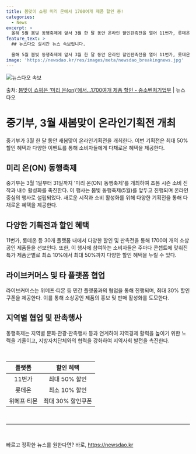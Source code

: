 ```yaml
---
title: 봄맞이 쇼핑 미리 온에서 1700여개 제품 할인 중!
categories:
  - News
excerpt: >
  올해 5월 봄빛 동행축제에 앞서 3월 한 달 동안 온라인 할인판촉전을 열어 11번가, 롯데온 등 30개 플랫…
feature_text: >
  ## 뉴스다오 실시간 뉴스 속보입니다.

  올해 5월 봄빛 동행축제에 앞서 3월 한 달 동안 온라인 할인판촉전을 열어 11번가, 롯데온 등 30개 플랫…
image: 'https://newsdao.kr/res/images/meta/newsdao_breakingnews.jpg'
---
```


![뉴스다오 속보](https://newsdao.kr/res/images/meta/newsdao_breakingnews.jpg)

<p>출처: <a href="https://newsdao.kr/3240" rel="dofollow">봄맞이 쇼핑은 ‘미리 온(on)’에서…1700여개 제품 할인 - 중소벤처기업부</a> | 뉴스다오</p>

<h1>중기부, 3월 새봄맞이 온라인기획전 개최</h1>
<p data-ke-size="size16">중기부가 3월 한 달 동안 새봄맞이 온라인기획전을 개최한다. 이번 기획전은 최대 50% 할인 혜택과 다양한 이벤트를 통해 소비자들에게 다채로운 혜택을 제공한다.</p>

<h2 data-ke-size="size26">미리 온(ON) 동행축제</h2>
<p data-ke-size="size16">중기부는 3월 1일부터 31일까지 '미리 온(ON) 동행축제'를 개최하여 초봄 시즌 소비 진작과 내수 활성화를 촉진한다. 이 행사는 봄빛 동행축제(5월)를 앞두고 진행되며 온라인 중심의 행사로 설립되었다. 새로운 시작과 소비 활성화를 위해 다양한 기획전을 통해 다채로운 혜택을 제공한다.</p>

<h2 data-ke-size="size26">다양한 기획전과 할인 혜택</h2>
<p data-ke-size="size16">11번가, 롯데온 등 30개 플랫폼 내에서 다양한 할인 및 판촉전을 통해 1700여 개의 소상공인 제품들을 선보인다. 또한, 이 행사에 참여하는 소비자들은 주마다 콘셉트에 맞춰진 특가 제품군별로 최소 10%에서 최대 50%까지 다양한 할인 혜택을 누릴 수 있다.</p>

<h2 data-ke-size="size26">라이브커머스 및 타 플랫폼 협업</h2>
<p data-ke-size="size16">라이브커머스는 위메프·티몬 등 민간 플랫폼과의 협업을 통해 진행되며, 최대 30% 할인쿠폰을 제공한다. 이를 통해 소상공인 제품의 홍보 및 판매 활성화를 도모한다.</p>

<h2 data-ke-size="size26">지역별 협업 및 판촉행사</h2>
<p data-ke-size="size16">동행축제는 지역별 문화·관광·판촉행사 등과 연계하여 지역경제 활력을 높이기 위한 노력을 기울이고, 지방자치단체와의 협력을 강화하여 지역사회 발전을 촉진한다.</p>
<p data-ke-size="size16">&nbsp;</p>

<table>
	<thead>
		<tr>
			<th style="text-align: center;">플랫폼</th>
			<th style="text-align: center;">할인 혜택</th>
		</tr>
	</thead>
	<tbody>
		<tr>
			<td style="text-align: center;">11번가</td>
			<td style="text-align: center;">최대 50% 할인</td>
		</tr>
		<tr>
			<td style="text-align: center;">롯데온</td>
			<td style="text-align: center;">최소 10% 할인</td>
		</tr>
		<tr>
			<td style="text-align: center;">위메프·티몬</td>
			<td style="text-align: center;">최대 30% 할인쿠폰</td>
		</tr>
	</tbody>
</table>
<p data-ke-size="size16">&nbsp;</p>
<hr>
<p data-ke-size="size16">&nbsp;</p> 

빠르고 정확한 뉴스를 원한다면? 바로, <a href="https://newsdao.kr" rel="dofollow">https://newsdao.kr</a>


